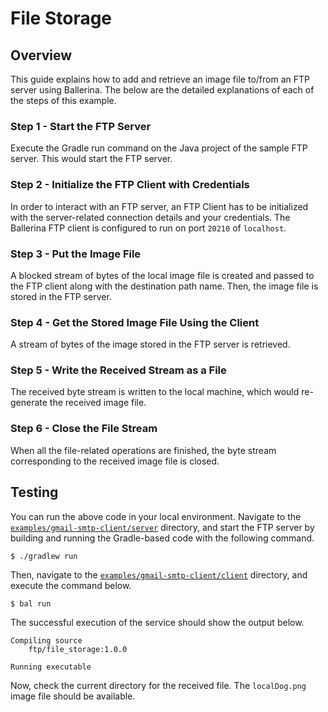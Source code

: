# File Storage

## Overview

This guide explains how to add and retrieve an image file to/from an FTP server using Ballerina.
The below are the detailed explanations of each of the steps of this example.

### Step 1 - Start the FTP Server

Execute the Gradle run command on the Java project of the sample FTP server. This would start the FTP server.

### Step 2 - Initialize the FTP Client with Credentials

In order to interact with an FTP server, an FTP Client has to be initialized with the server-related connection details
and your credentials. The Ballerina FTP client is configured to run on port `20210` of `localhost`.

### Step 3 - Put the Image File

A blocked stream of bytes of the local image file is created and passed to the FTP client along with the destination
path name.
Then, the image file is stored in the FTP server.

### Step 4 - Get the Stored Image File Using the Client

A stream of bytes of the image stored in the FTP server is retrieved.

### Step 5 - Write the Received Stream as a File

The received byte stream is written to the local machine, which would re-generate the received image file.

### Step 6 - Close the File Stream

When all the file-related operations are finished, the byte stream corresponding to the received image file is closed.


## Testing

You can run the above code in your local environment. Navigate to the
[`examples/gmail-smtp-client/server`](./server)  directory, and start the FTP server by building and running the Gradle-based code
with the following command.
```shell
$ ./gradlew run
```

Then, navigate to the [`examples/gmail-smtp-client/client`](./client) directory, and execute the command below.
```shell
$ bal run
```

The successful execution of the service should show the output below.
```shell
Compiling source
	ftp/file_storage:1.0.0

Running executable
```

Now, check the current directory for the received file. The `localDog.png` image file should be available.
